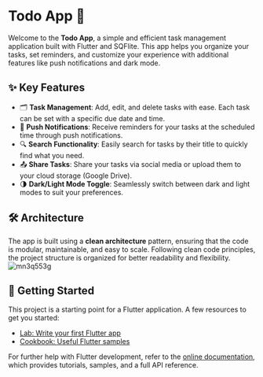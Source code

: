# Todo App 📝

Welcome to the **Todo App**, a simple and efficient task management application built with Flutter and SQFlite. This app helps you organize your tasks, set reminders, and customize your experience with additional features like push notifications and dark mode.

## ✨ Key Features

- 🗂️ **Task Management**: Add, edit, and delete tasks with ease. Each task can be set with a specific due date and time.
- 🔔 **Push Notifications**: Receive reminders for your tasks at the scheduled time through push notifications.
- 🔍 **Search Functionality**: Easily search for tasks by their title to quickly find what you need.
- 📤 **Share Tasks**: Share your tasks via social media or upload them to your cloud storage (Google Drive).
- 🌗 **Dark/Light Mode Toggle**: Seamlessly switch between dark and light modes to suit your preferences.

## 🛠️ Architecture

The app is built using a **clean architecture** pattern, ensuring that the code is modular, maintainable, and easy to scale. Following clean code principles, the project structure is organized for better readability and flexibility.
![mn3q553g](https://github.com/user-attachments/assets/2a843f11-8c7d-4a78-afd6-640872e50d8f)


## 🚀 Getting Started

This project is a starting point for a Flutter application. A few resources to get you started:

- [Lab: Write your first Flutter app](https://docs.flutter.dev/get-started/codelab)
- [Cookbook: Useful Flutter samples](https://docs.flutter.dev/cookbook)

For further help with Flutter development, refer to the [online documentation](https://docs.flutter.dev/), which provides tutorials, samples, and a full API reference.
